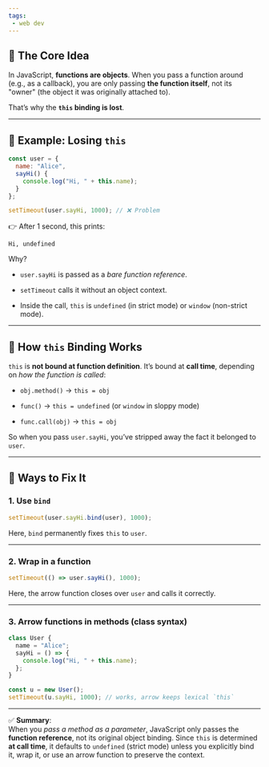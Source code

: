 ```yaml
---
tags: 
 - web dev
---
```


## 🔹 The Core Idea

In JavaScript, **functions are objects**. When you pass a function around (e.g., as a callback), you are only passing **the function itself**, not its "owner" (the object it was originally attached to).

That’s why the **`this` binding is lost**.

---

## 🔹 Example: Losing `this`

```js
const user = {
  name: "Alice",
  sayHi() {
    console.log("Hi, " + this.name);
  }
};

setTimeout(user.sayHi, 1000); // ❌ Problem
```

👉 After 1 second, this prints:

```
Hi, undefined
```

Why?

- `user.sayHi` is passed as a _bare function reference_.
    
- `setTimeout` calls it without an object context.
    
- Inside the call, `this` is `undefined` (in strict mode) or `window` (non-strict mode).
    

---

## 🔹 How `this` Binding Works

`this` is **not bound at function definition**. It’s bound at **call time**, depending on _how the function is called_:

- `obj.method()` → `this = obj`
    
- `func()` → `this = undefined` (or `window` in sloppy mode)
    
- `func.call(obj)` → `this = obj`
    

So when you pass `user.sayHi`, you’ve stripped away the fact it belonged to `user`.

---

## 🔹 Ways to Fix It

### 1. Use `bind`

```js
setTimeout(user.sayHi.bind(user), 1000);
```

Here, `bind` permanently fixes `this` to `user`.

---

### 2. Wrap in a function

```js
setTimeout(() => user.sayHi(), 1000);
```

Here, the arrow function closes over `user` and calls it correctly.

---

### 3. Arrow functions in methods (class syntax)

```js
class User {
  name = "Alice";
  sayHi = () => {
    console.log("Hi, " + this.name);
  };
}

const u = new User();
setTimeout(u.sayHi, 1000); // works, arrow keeps lexical `this`
```

---

✅ **Summary**:  
When you _pass a method as a parameter_, JavaScript only passes the **function reference**, not its original object binding. Since `this` is determined **at call time**, it defaults to `undefined` (strict mode) unless you explicitly bind it, wrap it, or use an arrow function to preserve the context.